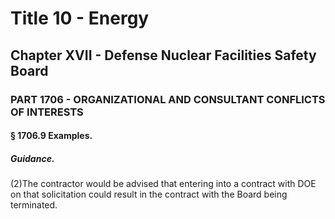 
# Title 10 - Energy
## Chapter XVII - Defense Nuclear Facilities Safety Board
### PART 1706 - ORGANIZATIONAL AND CONSULTANT CONFLICTS OF INTERESTS
#### § 1706.9 Examples.
##### Guidance.

(2)The contractor would be advised that entering into a contract with DOE on that solicitation could result in the contract with the Board being terminated.
